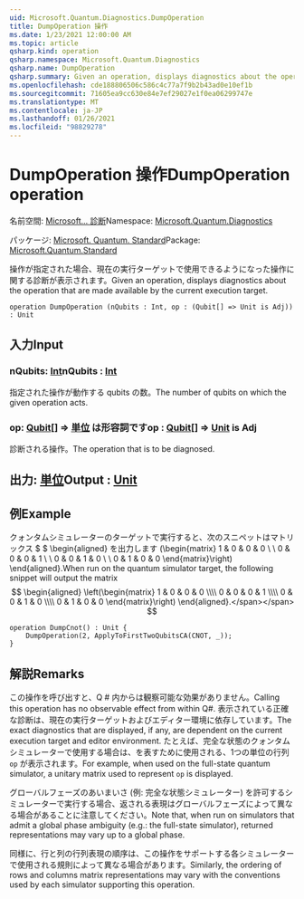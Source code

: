 ```yaml
---
uid: Microsoft.Quantum.Diagnostics.DumpOperation
title: DumpOperation 操作
ms.date: 1/23/2021 12:00:00 AM
ms.topic: article
qsharp.kind: operation
qsharp.namespace: Microsoft.Quantum.Diagnostics
qsharp.name: DumpOperation
qsharp.summary: Given an operation, displays diagnostics about the operation that are made available by the current execution target.
ms.openlocfilehash: cde188806506c586c4c77a7f9b2b43ad0e10ef1b
ms.sourcegitcommit: 71605ea9cc630e84e7ef29027e1f0ea06299747e
ms.translationtype: MT
ms.contentlocale: ja-JP
ms.lasthandoff: 01/26/2021
ms.locfileid: "98829278"
---
```

# <a name="dumpoperation-operation"></a><span data-ttu-id="18603-102">DumpOperation 操作</span><span class="sxs-lookup"><span data-stu-id="18603-102">DumpOperation operation</span></span>

<span data-ttu-id="18603-103">名前空間: [Microsoft... 診断](xref:Microsoft.Quantum.Diagnostics)</span><span class="sxs-lookup"><span data-stu-id="18603-103">Namespace: [Microsoft.Quantum.Diagnostics](xref:Microsoft.Quantum.Diagnostics)</span></span>

<span data-ttu-id="18603-104">パッケージ: [Microsoft. Quantum. Standard](https://nuget.org/packages/Microsoft.Quantum.Standard)</span><span class="sxs-lookup"><span data-stu-id="18603-104">Package: [Microsoft.Quantum.Standard](https://nuget.org/packages/Microsoft.Quantum.Standard)</span></span>


<span data-ttu-id="18603-105">操作が指定された場合、現在の実行ターゲットで使用できるようになった操作に関する診断が表示されます。</span><span class="sxs-lookup"><span data-stu-id="18603-105">Given an operation, displays diagnostics about the operation that are made available by the current execution target.</span></span>

```qsharp
operation DumpOperation (nQubits : Int, op : (Qubit[] => Unit is Adj)) : Unit
```


## <a name="input"></a><span data-ttu-id="18603-106">入力</span><span class="sxs-lookup"><span data-stu-id="18603-106">Input</span></span>

### <a name="nqubits--int"></a><span data-ttu-id="18603-107">nQubits: [Int](xref:microsoft.quantum.lang-ref.int)</span><span class="sxs-lookup"><span data-stu-id="18603-107">nQubits : [Int](xref:microsoft.quantum.lang-ref.int)</span></span>

<span data-ttu-id="18603-108">指定された操作が動作する qubits の数。</span><span class="sxs-lookup"><span data-stu-id="18603-108">The number of qubits on which the given operation acts.</span></span>


### <a name="op--qubit--unit--is-adj"></a><span data-ttu-id="18603-109">op: [Qubit](xref:microsoft.quantum.lang-ref.qubit)[] => [単位](xref:microsoft.quantum.lang-ref.unit)  は形容詞です</span><span class="sxs-lookup"><span data-stu-id="18603-109">op : [Qubit](xref:microsoft.quantum.lang-ref.qubit)[] => [Unit](xref:microsoft.quantum.lang-ref.unit)  is Adj</span></span>

<span data-ttu-id="18603-110">診断される操作。</span><span class="sxs-lookup"><span data-stu-id="18603-110">The operation that is to be diagnosed.</span></span>



## <a name="output--unit"></a><span data-ttu-id="18603-111">出力: [単位](xref:microsoft.quantum.lang-ref.unit)</span><span class="sxs-lookup"><span data-stu-id="18603-111">Output : [Unit](xref:microsoft.quantum.lang-ref.unit)</span></span>



## <a name="example"></a><span data-ttu-id="18603-112">例</span><span class="sxs-lookup"><span data-stu-id="18603-112">Example</span></span>

<span data-ttu-id="18603-113">クォンタムシミュレーターのターゲットで実行すると、次のスニペットはマトリックス $ $ \begin{aligned} を出力します (\begin{matrix} 1 & 0 & 0 & 0 \\ \\ 0 & 0 & 0 & 1 \\ \\ 0 & 0 & 1 & 0 \\ \\ 0 & 1 & 0 & 0 \end{matrix}\right) \end{aligned}.</span><span class="sxs-lookup"><span data-stu-id="18603-113">When run on the quantum simulator target, the following snippet will output the matrix $$ \begin{aligned} \left(\begin{matrix} 1 & 0 & 0 & 0 \\\\ 0 & 0 & 0 & 1 \\\\ 0 & 0 & 1 & 0 \\\\ 0 & 1 & 0 & 0 \end{matrix}\right) \end{aligned}.</span></span>
$$

```qsharp
operation DumpCnot() : Unit {
    DumpOperation(2, ApplyToFirstTwoQubitsCA(CNOT, _));
}
```

## <a name="remarks"></a><span data-ttu-id="18603-114">解説</span><span class="sxs-lookup"><span data-stu-id="18603-114">Remarks</span></span>

<span data-ttu-id="18603-115">この操作を呼び出すと、Q # 内からは観察可能な効果がありません。</span><span class="sxs-lookup"><span data-stu-id="18603-115">Calling this operation has no observable effect from within Q#.</span></span> <span data-ttu-id="18603-116">表示されている正確な診断は、現在の実行ターゲットおよびエディター環境に依存しています。</span><span class="sxs-lookup"><span data-stu-id="18603-116">The exact diagnostics that are displayed, if any, are dependent on the current execution target and editor environment.</span></span>
<span data-ttu-id="18603-117">たとえば、完全な状態のクォンタムシミュレーターで使用する場合は、を表すために使用される、1つの単位の行列 `op` が表示されます。</span><span class="sxs-lookup"><span data-stu-id="18603-117">For example, when used on the full-state quantum simulator, a unitary matrix used to represent `op` is displayed.</span></span>

<span data-ttu-id="18603-118">グローバルフェーズのあいまいさ (例: 完全な状態シミュレーター) を許可するシミュレーターで実行する場合、返される表現はグローバルフェーズによって異なる場合があることに注意してください。</span><span class="sxs-lookup"><span data-stu-id="18603-118">Note that, when run on simulators that admit a global phase ambiguity (e.g.: the full-state simulator), returned representations may vary up to a global phase.</span></span>

<span data-ttu-id="18603-119">同様に、行と列の行列表現の順序は、この操作をサポートする各シミュレーターで使用される規則によって異なる場合があります。</span><span class="sxs-lookup"><span data-stu-id="18603-119">Similarly, the ordering of rows and columns matrix representations may vary with the conventions used by each simulator supporting this operation.</span></span>